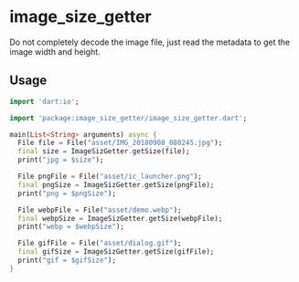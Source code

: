 # image_size_getter

Do not completely decode the image file, just read the metadata to get the image width and height.

## Usage

```dart
import 'dart:io';

import 'package:image_size_getter/image_size_getter.dart';

main(List<String> arguments) async {
  File file = File("asset/IMG_20180908_080245.jpg");
  final size = ImageSizGetter.getSize(file);
  print("jpg = $size");

  File pngFile = File("asset/ic_launcher.png");
  final pngSize = ImageSizGetter.getSize(pngFile);
  print("png = $pngSize");

  File webpFile = File("asset/demo.webp");
  final webpSize = ImageSizGetter.getSize(webpFile);
  print("webp = $webpSize");

  File gifFile = File("asset/dialog.gif");
  final gifSize = ImageSizGetter.getSize(gifFile);
  print("gif = $gifSize");
}

```
